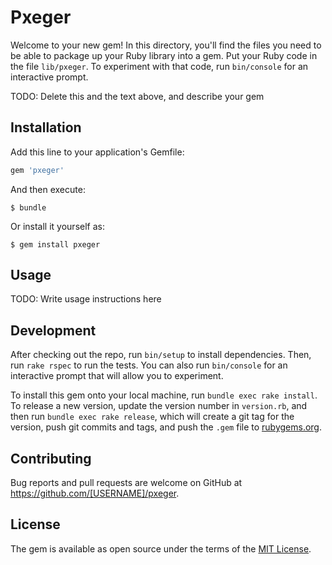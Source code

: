 # Pxeger

Welcome to your new gem! In this directory, you'll find the files you need to be able to package up your Ruby library into a gem. Put your Ruby code in the file `lib/pxeger`. To experiment with that code, run `bin/console` for an interactive prompt.

TODO: Delete this and the text above, and describe your gem

## Installation

Add this line to your application's Gemfile:

```ruby
gem 'pxeger'
```

And then execute:

    $ bundle

Or install it yourself as:

    $ gem install pxeger

## Usage

TODO: Write usage instructions here

## Development

After checking out the repo, run `bin/setup` to install dependencies. Then, run `rake rspec` to run the tests. You can also run `bin/console` for an interactive prompt that will allow you to experiment.

To install this gem onto your local machine, run `bundle exec rake install`. To release a new version, update the version number in `version.rb`, and then run `bundle exec rake release`, which will create a git tag for the version, push git commits and tags, and push the `.gem` file to [rubygems.org](https://rubygems.org).

## Contributing

Bug reports and pull requests are welcome on GitHub at https://github.com/[USERNAME]/pxeger.


## License

The gem is available as open source under the terms of the [MIT License](http://opensource.org/licenses/MIT).

